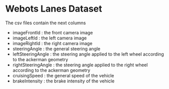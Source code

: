# Webots Lanes Dataset

The csv files contain the next columns

 * imageFrontId : the front camera image
 * imageLeftId : the left camera image
 * imageRightId : the right camera image
 * steeringAngle : the general steering angle
 * leftSteeringAngle : the steering angle applied to the left wheel according to the ackerman geometry
 * rightSteeringAngle :  the steering angle applied to the right wheel according to the ackerman geometry
 * cruisingSpeed : the general speed of the vehicle
 * brakeIntensity : the brake intensity of the vehicle